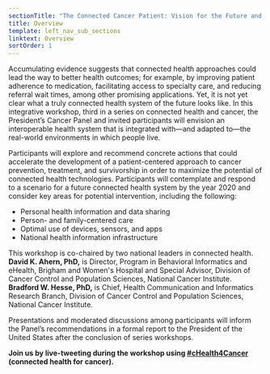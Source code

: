 ```yaml
---
sectionTitle: "The Connected Cancer Patient: Vision for the Future and Recommendations for Action"
title: Overview
template: left_nav_sub_sections
linktext: Overview
sortOrder: 1
---
```

Accumulating evidence suggests that connected health approaches could lead the way to better health outcomes; for example, by improving patient adherence to medication, facilitating access to specialty care, and reducing referral wait times, among other promising applications. Yet, it is not yet clear what a truly connected health system of the future looks like. In this integrative workshop, third in a series on connected health and cancer, the President’s Cancer Panel and invited participants will envision an interoperable health system that is integrated with—and adapted to—the real-world environments in which people live.

Participants will explore and recommend concrete actions that could accelerate the development of a patient-centered approach to cancer prevention, treatment, and survivorship in order to maximize the potential of connected health technologies. Participants will contemplate and respond to a scenario for a future connected health system by the year 2020 and consider key areas for potential intervention, including the following:

- Personal health information and data sharing
- Person- and family-centered care
- Optimal use of devices, sensors, and apps
- National health information infrastructure

This workshop is co-chaired by two national leaders in connected health. **David K. Ahern, PhD,** is Director, Program in Behavioral Informatics and eHealth, Brigham and Women's Hospital and Special Advisor, Division of Cancer Control and Population Sciences, National Cancer Institute. **Bradford W. Hesse, PhD,** is Chief, Health Communication and Informatics Research Branch, Division of Cancer Control and Population Sciences, National Cancer Institute.

Presentations and moderated discussions among participants will inform the Panel’s recommendations in a formal report to the President of the United States after the conclusion of series workshops.

**Join us by live-tweeting during the workshop using [#cHealth4Cancer](https://twitter.com/search?q=cHealth4Cancer) (connected health for cancer).**
